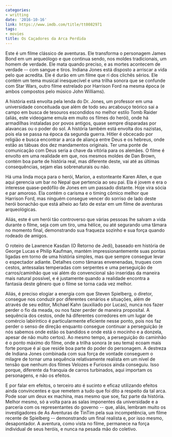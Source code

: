 ```yaml
---
categories:
- writting
date: '2016-10-16'
link: https://www.imdb.com/title/tt0082971
tags:
- movies
title: Os Caçadores da Arca Perdida
---
```


Este é um filme clássico de aventuras. Ele transforma o personagem James Bond em um arqueólogo e que continua sendo, nos moldes tradicionais, um homem de verdade. Ele mata quando preciso, e as mortes acontecem de verdade -- com sangue e tiros. Indiana Jones está disposto a arriscar a vida pelo que acredita. Ele é durão em um filme que ri dos clichês sérios. Ele contém um tema musical inesquecível e uma trilha sonora que se confunde com Star Wars, outro filme estrelado por Harrison Ford na mesma época (e ambos compostos pelo músico John Williams).

A história está envolta pela lenda do Dr. Jones, um professor em uma universidade conceituada que além de todo seu arcabouço teórico sai a campo em busca de tesouros escondidos no melhor estilo Tomb Raider (aliás, este videogame emula em muito os filmes do herói), onde há armadilhas instaladas por povos antigos, quase sempre disparadas por alavancas ou o poder do sol. A história também está envolta dos nazistas, pois ela se passa na época da segunda guerra. Hitler é obcecado por religião e busca encontrar a arca de aliança entre Deus e os hebreus, onde estão as tábuas dos dez mandamentos originais. Ter uma ponte de comunicação com Deus seria a chave da vitória para os alemães. O filme é envolto em uma realidade em que, nos mesmos moldes de Dan Brown, contém boa parte de história real, mas diferente deste, vai até as últimas consequências, sejam elas sobrenaturais ou não.

Há uma linda moça para o herói, Marion, a estonteante Karen Allen, e que aqui gerencia um bar no Nepal que pertencia ao seu pai. Ela é jovem e era o interesse quase-pedófilo de Jones em um passado distante. Hoje vira sócia e par amoroso. Ela contém o carisma e o timing cômico melhor que Harrison Ford, mas ninguém consegue vencer do sorriso de lado deste herói bonachão que está alheio ao fato de estar em um filme de aventuras arqueológicas.

Aliás, este é um herói tão controverso que várias pessoas lhe salvam a vida durante o filme, seja com um tiro, uma hélice, ou até segurando uma tâmara no momento final, demonstrando sua fraqueza sozinho e sua força quando rodeado de amigos.

O roteiro de Lawrence Kasdan (O Retorno de Jedi), baseado em história de George Lucas e Philip Kaufman, mantém impressionantemente suas pontas ligadas em torno de uma história simples, mas que sempre consegue levar o espectador adiante. Detalhes como tâmaras envenenadas, truques com cestos, antessalas temperadas com serpentes e uma perseguição de carros/caminhão que vai além do convencional são inseridas da maneira mais natural possível, e é justamente quando a realidade encontra a fantasia deste gênero que o filme se torna cada vez melhor.

Aliás, é preciso elogiar a energia com que Steven Spielberg, o diretor, consegue nos conduzir por diferentes cenários e situações, além de através de seu editor, Michael Kahn (auxiliado por Lucas), nunca nos fazer perder o fio da meada, ou nos fazer perder de maneira proposital. A sequência dos cestos, onde há diferentes corredores em um lugar de comércio labiríntico é particularmente eficiente nesse ponto, pois nos faz perder o senso de direção enquanto consegue continuar a perseguição (e nós sabemos onde estão os bandidos e onde está o mocinho e a donzela, apesar de não muito certos). Ao mesmo tempo, a perseguição do caminhão é o ponto máximo do filme, onde a trilha sonora (e seu tema) ecoam mais forte porque é aí que reside boa parte do poder do personagem. A destreza de Indiana Jones combinada com sua força de vontade conseguem o milagre de tornar uma sequência relativamente realista em um nível de tensão que nenhum dos filmes Velozes e Furiosos ainda conseguiu. Isso porque, diferente da franquia de carros turbinados, aqui importam os personagens, e não os efeitos.

E por falar em efeitos, o terceiro ato é sucinto e eficaz utilizando efeitos ainda convincentes e que remetem a tudo que foi dito a respeito da tal arca. Pode soar um deux ex machina, mas mesmo que soe, faz parte da história. Melhor mesmo, só a volta para as salas imponentes da universidade e a parceria com os representantes do governo -- que, aliás, lembram muito os investigadores de As Aventuras de TinTim pela sua incompetência, um filme recente de Spielberg -- demonstrando um final realista e, por isso mesmo, desapontador. A aventura, como vista no filme, permanece na força individual de seus heróis, e nunca na pesada mão do coletivo.